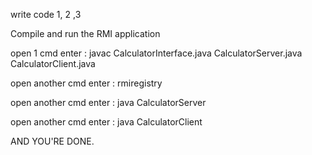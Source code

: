 write code 1, 2 ,3


Compile and run the RMI application


open 1 cmd
enter : javac CalculatorInterface.java CalculatorServer.java CalculatorClient.java

open another cmd
enter : rmiregistry

open another cmd
enter : java CalculatorServer

open another cmd 
enter : java CalculatorClient

AND YOU'RE DONE.

